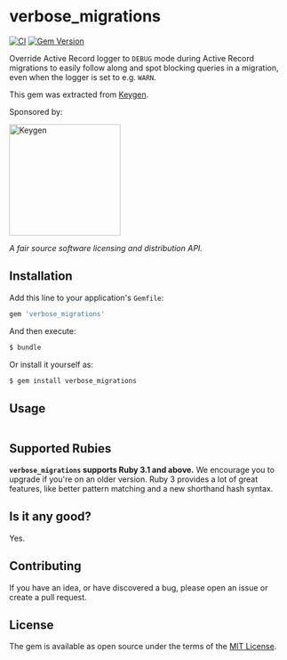 # verbose_migrations

[![CI](https://github.com/keygen-sh/verbose_migrations/actions/workflows/test.yml/badge.svg)](https://github.com/keygen-sh/verbose_migrations/actions)
[![Gem Version](https://badge.fury.io/rb/verbose_migrations.svg)](https://badge.fury.io/rb/verbose_migrations)

Override Active Record logger to `DEBUG` mode during Active Record migrations
to easily follow along and spot blocking queries in a migration, even when the
logger is set to e.g. `WARN`.

This gem was extracted from [Keygen](https://keygen.sh).

Sponsored by:

<a href="https://keygen.sh?ref=verbose_migrations">
  <div>
    <img src="https://keygen.sh/images/logo-pill.png" width="200" alt="Keygen">
  </div>
</a>

_A fair source software licensing and distribution API._

## Installation

Add this line to your application's `Gemfile`:

```ruby
gem 'verbose_migrations'
```

And then execute:

```bash
$ bundle
```

Or install it yourself as:

```bash
$ gem install verbose_migrations
```

## Usage

```ruby

```

## Supported Rubies

**`verbose_migrations` supports Ruby 3.1 and above.** We encourage you to upgrade
if you're on an older version. Ruby 3 provides a lot of great features, like
better pattern matching and a new shorthand hash syntax.

## Is it any good?

Yes.

## Contributing

If you have an idea, or have discovered a bug, please open an issue or create a
pull request.

## License

The gem is available as open source under the terms of the [MIT License](https://opensource.org/licenses/MIT).
